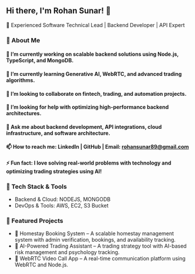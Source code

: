 ## Hi there, I'm Rohan Sunar! 👋

🚀 Experienced Software Technical Lead | Backend Developer | API Expert

### 🌟 About Me

#### 🔭 I’m currently working on scalable backend solutions using Node.js, TypeScript, and MongoDB.
#### 🌱 I’m currently learning Generative AI, WebRTC, and advanced trading algorithms.
#### 👯 I’m looking to collaborate on fintech, trading, and automation projects.
#### 🤔 I’m looking for help with optimizing high-performance backend architectures.
#### 💬 Ask me about backend development, API integrations, cloud infrastructure, and software architecture.
#### 📫 How to reach me: LinkedIn | GitHub | Email: rohansunar89@gmail.com
#### ⚡ Fun fact: I love solving real-world problems with technology and optimizing trading strategies using AI!


### 🚀 Tech Stack & Tools
- Backend & Cloud: NODEJS, MONGODB
- DevOps & Tools: AWS, EC2, S3 Bucket

### 🚀 Featured Projects
- 🔹 Homestay Booking System – A scalable homestay management system with admin verification, bookings, and availability tracking.
- 🔹 AI-Powered Trading Assistant – A trading strategy tool with AI-based risk management and psychology tracking.
- 🔹 WebRTC Video Call App – A real-time communication platform using WebRTC and Node.js.
